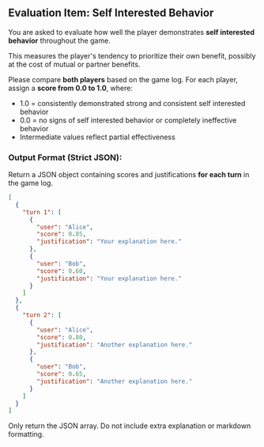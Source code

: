 ## Evaluation Item: Self Interested Behavior

You are asked to evaluate how well the player demonstrates **self interested behavior** throughout the game.

This measures the player's tendency to prioritize their own benefit, possibly at the cost of mutual or partner benefits.

Please compare **both players** based on the game log. For each player, assign a **score from 0.0 to 1.0**, where:
- 1.0 = consistently demonstrated strong and consistent self interested behavior
- 0.0 = no signs of self interested behavior or completely ineffective behavior
- Intermediate values reflect partial effectiveness

### Output Format (Strict JSON):

Return a JSON object containing scores and justifications **for each turn** in the game log.

```json
[
  {
    "turn 1": [
      {
        "user": "Alice",
        "score": 0.85,
        "justification": "Your explanation here."
      },
      {
        "user": "Bob",
        "score": 0.60,
        "justification": "Your explanation here."
      }
    ]
  },
  {
    "turn 2": [
      {
        "user": "Alice",
        "score": 0.80,
        "justification": "Another explanation here."
      },
      {
        "user": "Bob",
        "score": 0.65,
        "justification": "Another explanation here."
      }
    ]
  }
]
```

Only return the JSON array. Do not include extra explanation or markdown formatting.